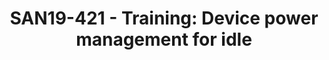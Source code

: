 ---
categories:
- san19
description: ARM platforms often supports sophisticated power management, to for example
  allow unused parts on a running system, to be put into low power states, which prevents
  energy from being drained.<br /> <br /> However, it can be a rather complicated
  task to deploy optimized power management support in a driver in the Linux kernel,
  especially when it comes to idle management. A couple of frameworks are there to
  help and these comes with corresponding callback functions, that may be assigned
  on per device basis. The driver developer needs detailed knowledge about these frameworks,
  especially when the goal is to reach the best possible energy efficient behavior.<br
  /> <br /> In this session, we look into the concepts for system wide suspend and
  the corresponding low power states, such as suspend to ram, suspend to idle and
  suspend to disk.<br /> <br /> Additionally, for more fine grained power management
  per device, some best practices are explained of how to deploy support for runtime
  PM and PM domains (in particular the generic PM domain) .
image:
  featured: 'true'
  path: /assets/images/featured-images/san19/SAN19-421.png
session_attendee_num: '23'
session_id: SAN19-421
session_room: Sunset V (Session 1)
session_slot:
  end_time: '2019-09-26 14:50:00'
  start_time: '2019-09-26 14:00:00'
session_speakers:
- speaker_bio: Ulf has a very long experience of using Linux and has been contributing
    the Linux kernel development for many years by now. He maintains the MMC subsystem
    and the generic PM domain in the Linux kernel, but also spends lots of time reviewing
    various changes related to power management and to their corresponding frameworks.<br
    /> <br /> Moreover, Ulf has a background in real-time and embedded systems. He
    also has an in-depth knowledge about flash memory technologies, such as NAND and
    NOR.<br /> <br /> Ulf is working for Linaro and specializing in power management.
  speaker_company: Linaro
  speaker_image: /assets/images/speakers/san19/ulf-hansson.jpg
  speaker_location: ''
  speaker_name: Ulf Hansson
  speaker_position: Senior Kernel Engineer
  speaker_url: ''
  speaker_username: ulf.hansson@linaro.org
session_track: Power Management
tag: session
tags:
- Power Management
- ' Linux Kernel'
- ' Training'
title: 'SAN19-421 - Training: Device power management for idle'
---